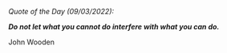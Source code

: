 *Quote of the Day (09/03/2022):*

_**Do not let what you cannot do interfere with what you can do.**_

John Wooden